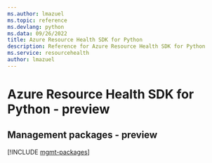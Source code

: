 ```yaml
---
ms.author: lmazuel
ms.topic: reference
ms.devlang: python
ms.data: 09/26/2022
title: Azure Resource Health SDK for Python
description: Reference for Azure Resource Health SDK for Python
ms.service: resourcehealth
author: lmazuel
---
```

# Azure Resource Health SDK for Python - preview

## Management packages - preview
[!INCLUDE [mgmt-packages](resource-health-mgmt-index.md)]